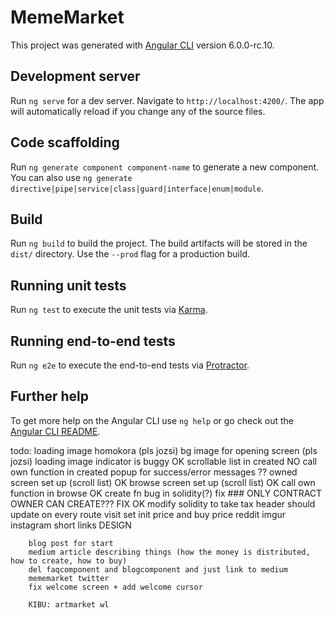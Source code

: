 # MemeMarket

This project was generated with [Angular CLI](https://github.com/angular/angular-cli) version 6.0.0-rc.10.

## Development server

Run `ng serve` for a dev server. Navigate to `http://localhost:4200/`. The app will automatically reload if you change any of the source files.

## Code scaffolding

Run `ng generate component component-name` to generate a new component. You can also use `ng generate directive|pipe|service|class|guard|interface|enum|module`.

## Build

Run `ng build` to build the project. The build artifacts will be stored in the `dist/` directory. Use the `--prod` flag for a production build.

## Running unit tests

Run `ng test` to execute the unit tests via [Karma](https://karma-runner.github.io).

## Running end-to-end tests

Run `ng e2e` to execute the end-to-end tests via [Protractor](http://www.protractortest.org/).

## Further help

To get more help on the Angular CLI use `ng help` or go check out the [Angular CLI README](https://github.com/angular/angular-cli/blob/master/README.md).


todo:
        loading image homokora (pls jozsi)
        bg image for opening screen (pls jozsi)
        loading image indicator is buggy
    OK  scrollable list in created
    NO  call own function in created
        popup for success/error messages
    ??  owned screen set up (scroll list)
    OK  browse screen set up (scroll list)
    OK  call own function in browse
    OK  create fn bug in solidity(?) fix ### ONLY CONTRACT OWNER CAN CREATE??? FIX
    OK  modify solidity to take tax
        header should update on every route visit
        set init price and buy price
        reddit
        imgur
        instagram short links
        DESIGN

        blog post for start
        medium article describing things (how the money is distributed, how to create, how to buy)
        del faqcomponent and blogcomponent and just link to medium
        mememarket twitter
        fix welcome screen + add welcome cursor

        KIBU: artmarket wl
